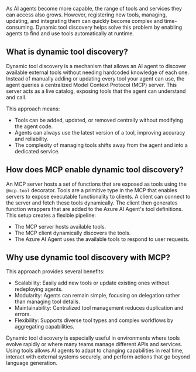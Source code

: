 As AI agents become more capable, the range of tools and services they can access also grows. However, registering new tools, managing, updating, and integrating them can quickly become complex and time-consuming. Dynamic tool discovery helps solve this problem by enabling agents to find and use tools automatically at runtime.

## What is dynamic tool discovery?

Dynamic tool discovery is a mechanism that allows an AI agent to discover available external tools without needing hardcoded knowledge of each one. Instead of manually adding or updating every tool your agent can use, the agent queries a centralized Model Context Protocol (MCP) server. This server acts as a live catalog, exposing tools that the agent can understand and call.

This approach means:

- Tools can be added, updated, or removed centrally without modifying the agent code.
- Agents can always use the latest version of a tool, improving accuracy and reliability.
- The complexity of managing tools shifts away from the agent and into a dedicated service.

## How does MCP enable dynamic tool discovery?

An MCP server hosts a set of functions that are exposed as tools using the `@mcp.tool` decorator. Tools are a primitive type in the MCP that enables servers to expose executable functionality to clients. A client can connect to the server and fetch these tools dynamically. The client then generates function wrappers that are added to the Azure AI Agent's tool definitions. This setup creates a flexible pipeline:

- The MCP server hosts available tools.
- The MCP client dynamically discovers the tools.
- The Azure AI Agent uses the available tools to respond to user requests.

## Why use dynamic tool discovery with MCP?

This approach provides several benefits:

- Scalability: Easily add new tools or update existing ones without redeploying agents.
- Modularity: Agents can remain simple, focusing on delegation rather than managing tool details.
- Maintainability: Centralized tool management reduces duplication and errors.
- Flexibility: Supports diverse tool types and complex workflows by aggregating capabilities.

Dynamic tool discovery is especially useful in environments where tools evolve rapidly or where many teams manage different APIs and services. Using tools allows AI agents to adapt to changing capabilities in real time, interact with external systems securely, and perform actions that go beyond language generation.